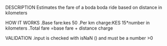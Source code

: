 DESCRIPTION
Estimates the fare of a boda boda ride based on distance in kilometers



HOW IT WORKS
.Base fare:kes 50
.Per km charge:KES 15*number in kilometers
.Total fare =base fare + distance charge

VALIDATION
.input is checked with isNaN () and must be a number >0